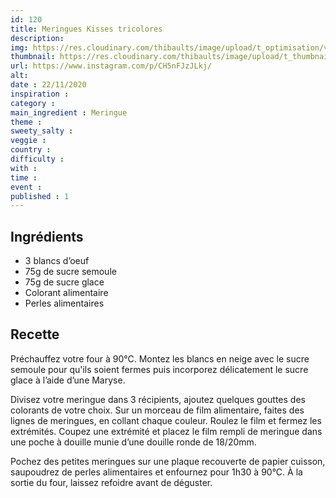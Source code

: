 ```yaml
---
id: 120
title: Meringues Kisses tricolores
description: 
img: https://res.cloudinary.com/thibaults/image/upload/t_optimisation/v1606066130/Recipes/20201122_meringues_kisses.jpg
thumbnail: https://res.cloudinary.com/thibaults/image/upload/t_thumbnail_josie/v1606066130/Recipes/20201122_meringues_kisses.jpg
url: https://www.instagram.com/p/CH5nFJzJLkj/
alt: 
date : 22/11/2020
inspiration : 
category : 
main_ingredient : Meringue
theme : 
sweety_salty : 
veggie : 
country :
difficulty :
with : 
time : 
event :
published : 1
---
```


## Ingrédients
 - 3 blancs d’oeuf
 - 75g de sucre semoule
 - 75g de sucre glace
 - Colorant alimentaire
 - Perles alimentaires

## Recette
Préchauffez votre four à 90°C.
Montez les blancs en neige avec le sucre semoule pour qu'ils soient fermes puis incorporez délicatement le sucre glace à l’aide d’une Maryse.

Divisez votre meringue dans 3 récipients, ajoutez quelques gouttes des colorants de votre choix. Sur un morceau de film alimentaire, faites des lignes de meringues, en collant chaque couleur. Roulez le film et fermez les extrémités. Coupez une extrémité et placez le film rempli de meringue dans une poche à douille munie d’une douille ronde de 18/20mm.

Pochez des petites meringues sur une plaque recouverte de papier cuisson, saupoudrez de perles alimentaires et enfournez pour 1h30 à 90°C. À la sortie du four, laissez refoidre avant de déguster.
